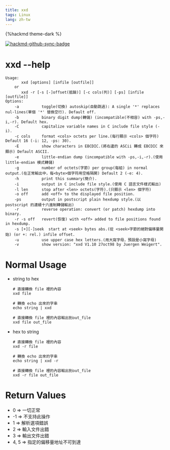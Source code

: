 ```yaml
---
title: xxd
tags: Linux
lang: zh-tw
---
```


{%hackmd theme-dark %}

[![hackmd-github-sync-badge](https://hackmd.io/EkxCjUItRHGP_jT1H7dbOA/badge)](https://hackmd.io/EkxCjUItRHGP_jT1H7dbOA)

# xxd --help
```shell=
Usage:
       xxd [options] [infile [outfile]]
    or
       xxd -r [-s [-]offset(抵銷)] [-c cols(列)] [-ps] [infile [outfile]]
Options:
    -a          toggle(切換) autoskip(自動跳過): A single '*' replaces nul-lines(單個 '*' 替換空行). Default off.
    -b          binary digit dump(轉儲) (incompatible(不相容) with -ps,-i,-r). Default hex.
    -C          capitalize variable names in C include file style (-i).
    -c cols     format <cols> octets per line.(每行顯示 <cols> 個字符) Default 16 (-i: 12, -ps: 30).
    -E          show characters in EBCDIC.(將右邊的 ASCii 轉成 EBCDIC 來顯示) Default ASCII.
    -e          little-endian dump (incompatible with -ps,-i,-r).(使用 little-endian 模式轉儲)
    -g          number of octets(字節) per group(每組) in normal output.(在正常輸出中，每<byte>個字符用空格隔開) Default 2 (-e: 4).
    -h          print this summary(簡介).
    -i          output in C include file style.(使用 C 語言文件樣式輸出)
    -l len      stop after <len> octets(字符).(只顯示 <len> 個字符)
    -o off      add <off> to the displayed file position.
    -ps         output in postscript plain hexdump style.(以 postscript 的連續十六進制轉儲輸出)
    -r          reverse operation: convert (or patch) hexdump into binary.
    -r -s off   revert(恢復) with <off> added to file positions found in hexdump.
    -s [+][-]seek  start at <seek> bytes abs.(從 <seek>字節的絕對偏移量開始) (or +: rel.) infile offset.
    -u          use upper case hex letters.(用大寫字母，預設是小寫字母)
    -v          show version: "xxd V1.10 27oct98 by Juergen Weigert".
```

# Normal Usage
- string to hex
    ```shell=
    # 直接轉換 file 裡的內容
    xxd file
    
    # 轉換 echo 出來的字串
    echo string | xxd
    
    # 直接轉換 file 裡的內容輸出到out_file
    xxd file out_file
    ```
- hex to string
    ```shell=
    # 直接轉換 file 裡的內容
    xxd -r file
    
    # 轉換 echo 出來的字串
    echo string | xxd -r
    
    # 直接轉換 file 裡的內容輸出到out_file
    xxd -r file out_file
    ```
    
# Return Values
- 0 => 一切正常
- -1 => 不支持此操作
- 1 => 解析選項錯誤
- 2 => 輸入文件出錯
- 3 => 輸出文件出錯
- 4, 5 => 指定的偏移量地址不可到達